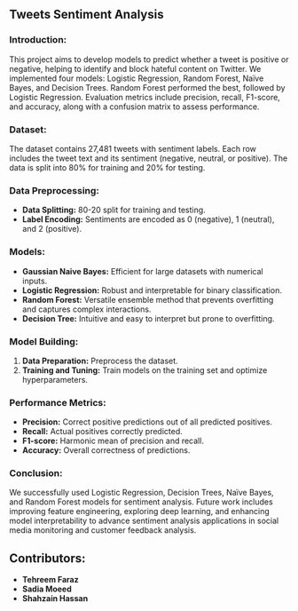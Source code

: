 ## Tweets Sentiment Analysis

### Introduction:
This project aims to develop models to predict whether a tweet is positive or negative, helping to identify and block hateful content on Twitter. We implemented four models: Logistic Regression, Random Forest, Naïve Bayes, and Decision Trees. Random Forest performed the best, followed by Logistic Regression. Evaluation metrics include precision, recall, F1-score, and accuracy, along with a confusion matrix to assess performance.

### Dataset:
The dataset contains 27,481 tweets with sentiment labels. Each row includes the tweet text and its sentiment (negative, neutral, or positive). The data is split into 80% for training and 20% for testing.

### Data Preprocessing:
- **Data Splitting:** 80-20 split for training and testing.
- **Label Encoding:** Sentiments are encoded as 0 (negative), 1 (neutral), and 2 (positive).

### Models:
- **Gaussian Naive Bayes:** Efficient for large datasets with numerical inputs.
- **Logistic Regression:** Robust and interpretable for binary classification.
- **Random Forest:** Versatile ensemble method that prevents overfitting and captures complex interactions.
- **Decision Tree:** Intuitive and easy to interpret but prone to overfitting.

### Model Building:
1. **Data Preparation:** Preprocess the dataset.
2. **Training and Tuning:** Train models on the training set and optimize hyperparameters.

### Performance Metrics:
- **Precision:** Correct positive predictions out of all predicted positives.
- **Recall:** Actual positives correctly predicted.
- **F1-score:** Harmonic mean of precision and recall.
- **Accuracy:** Overall correctness of predictions.

### Conclusion:
We successfully used Logistic Regression, Decision Trees, Naïve Bayes, and Random Forest models for sentiment analysis. Future work includes improving feature engineering, exploring deep learning, and enhancing model interpretability to advance sentiment analysis applications in social media monitoring and customer feedback analysis.

## Contributors:
- **Tehreem Faraz**
- **Sadia Moeed**
- **Shahzain Hassan**
